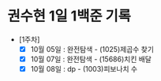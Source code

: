 # 권수현 1일 1백준 기록

- [1주차]
  - [x]   10월 05일 : 완전탐색 - (1025)제곱수 찾기
  - [x]   10월 07일 : 완전탐색 - (15686)치킨 배달
  - [x]   10월 08일 : dp - (1003)피보나치 수
